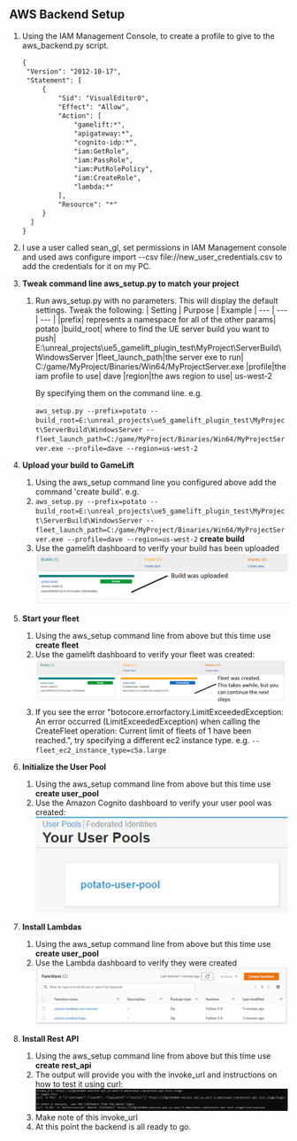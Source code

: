 ## AWS Backend Setup
1. Using the IAM Management Console, to create a profile to give to the aws_backend.py script.  
   ```
   {
    "Version": "2012-10-17",
    "Statement": [
        {
            "Sid": "VisualEditor0",
            "Effect": "Allow",
            "Action": [
                "gamelift:*",
                "apigateway:*",
                "cognito-idp:*",
                "iam:GetRole",
                "iam:PassRole",
                "iam:PutRolePolicy",
                "iam:CreateRole",
                "lambda:*"
            ],
            "Resource": "*"
        }
     ]
   }
   ```
3. I use a user called sean_gl, set permissions in IAM Management console and used aws configure import --csv file://new_user_credentials.csv to add the credentials for it on my PC.

2. **Tweak command line aws_setup.py to match your project**
   1. Run aws_setup.py with no parameters.  This will display the default settings.  Tweak the following:
      | Setting | Purpose | Example
      | --- | --- | --- |
      |prefix| represents a namespace for all of the other params| potato
      |build_root| where to find the UE server build you want to push| E:\unreal_projects\ue5_gamelift_plugin_test\MyProject\ServerBuild\WindowsServer
      |fleet_launch_path|the server exe to run| C:/game/MyProject/Binaries/Win64/MyProjectServer.exe
      |profile|the iam profile to use| dave
      |region|the aws region to use| us-west-2
      
      By specifying them on the command line.  e.g.
      
      ```aws_setup.py --prefix=potato --build_root=E:\unreal_projects\ue5_gamelift_plugin_test\MyProject\ServerBuild\WindowsServer -- fleet_launch_path=C:/game/MyProject/Binaries/Win64/MyProjectServer.exe --profile=dave --region=us-west-2```

3. **Upload your build to GameLift**
   1. Using the aws_setup command line you configured above add the command 'create build'.  e.g.
   2. ```aws_setup.py --prefix=potato --build_root=E:\unreal_projects\ue5_gamelift_plugin_test\MyProject\ServerBuild\WindowsServer -- fleet_launch_path=C:/game/MyProject/Binaries/Win64/MyProjectServer.exe --profile=dave --region=us-west-2``` **create build**
   3. Use the gamelift dashboard to verify your build has been uploaded
      ![build uploaded](../images/build_uploaded.png)

4. **Start your fleet**
   1. Using the aws_setup command line from above but this time use **create fleet**
   2. Use the gamelift dashboard to verify your fleet was created:
      ![fleet created](../images/fleet_created.png)
   3. If you see the error "botocore.errorfactory.LimitExceededException: An error occurred (LimitExceededException) when calling the CreateFleet operation: Current limit of fleets of 1 have been reached.", try specifying a different ec2 instance type. e.g.
      ```--fleet_ec2_instance_type=c5a.large```

5. **Initialize the User Pool**
   1. Using the aws_setup command line from above but this time use **create user_pool**
   2. Use the Amazon Cognito dashboard to verify your user pool was created:
     ![user pool created](../images/user_pool_created.png)
     
6. **Install Lambdas**
   1. Using the aws_setup command line from above but this time use **create user_pool**
   2. Use the Lambda dashboard to verify they were created
      ![lambdas created](../images/lambdas_created.png)
   
7. **Install Rest API**
   1. Using the aws_setup command line from above but this time use **create rest_api**
   2. The output will provide you with the invoke_url and instructions on how to test it using curl:
      ![curl_to_test_rest](../images/curl_to_test_rest.png)
   3. Make note of this invoke_url
   4. At this point the backend is all ready to go.
